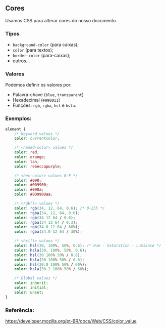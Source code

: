 ## Cores

Usamos CSS para alterar cores do nosso documento.

### Tipos

* `background-color` (para caixas);
* `color` (para textos);
* `border-color` (para-caixas);
* outros...

### Valores

Podemos definir os valores por:

* Palavra-chave (`blue`, `transparent`)
* Hexadecimal (`#990011`)
* Funções: `rgb`, `rgba`, `hsl` e `hsla`.

### Exemplos:
```css
element {
    /* Keyword values */
    color: currentcolor;

    /* <named-color> values */
    color: red;
    color: orange;
    color: tan;
    color: rebeccapurple;

    /* <hex-color> values 0-F */
    color: #090;
    color: #009900;
    color: #090a;
    color: #009900aa;

    /* <rgb()> values */
    color: rgb(34, 12, 64, 0.6); /* 0-255 */
    color: rgba(34, 12, 64, 0.6);
    color: rgb(34 12 64 / 0.6);
    color: rgba(34 12 64 / 0.3);
    color: rgb(34.0 12 64 / 60%);
    color: rgba(34.0 12 64 / 30%);

    /* <hsl()> values */
    color: hsl(30, 100%, 50%, 0.6); /* Hue - Saturation - Lumiance */
    color: hsla(30, 100%, 50%, 0.6);
    color: hsl(30 100% 50% / 0.6);
    color: hsla(30 100% 50% / 0.6);
    color: hsl(30.0 100% 50% / 60%);
    color: hsla(30.2 100% 50% / 60%);

    /* Global values */
    color: inherit;
    color: initial;
    color: unset;
}
```

### Referência:
https://developer.mozilla.org/pt-BR/docs/Web/CSS/color_value
